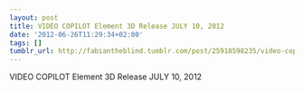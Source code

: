 ```yaml
---
layout: post
title: VIDEO COPILOT Element 3D Release JULY 10, 2012
date: '2012-06-26T11:29:34+02:00'
tags: []
tumblr_url: http://fabiantheblind.tumblr.com/post/25918598235/video-copilot-element-3d-release-july-10-2012
---
```

VIDEO COPILOT Element 3D Release JULY 10, 2012
